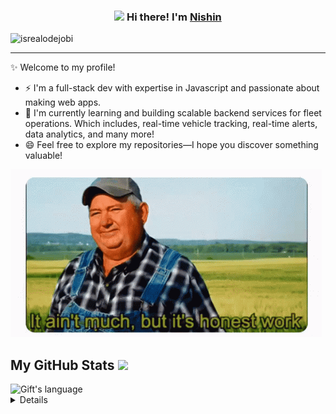 <!-- Heading -->
<h3 align="center"><img src = "https://raw.githubusercontent.com/MartinHeinz/MartinHeinz/master/wave.gif" width = 30px> Hi there! I'm  <a href="https://www.linkedin.com/in/nishins616/">Nishin</a></h3>

<!-- Profile Views -->

<p align="left"> <img src="https://komarev.com/ghpvc/?username=nish616&label=Profile%20views&color=0e75b6&style=flat" alt="isrealodejobi" />
</p>

 <!-- About section -->

---
✨ Welcome to my profile! 
- ⚡ I'm a full-stack dev with expertise in Javascript and passionate about making web apps.
- 🌱 I'm currently learning and building scalable backend services for fleet operations. Which includes, real-time vehicle tracking, real-time alerts, data analytics, and many more!
- 😄 Feel free to explore my repositories—I hope you discover something valuable!

<img src="readmeGIF.gif" />

<!-- About section: END -->
 
<!-- GitHub section -->

 ##  My GitHub Stats <img src = "https://i.pinimg.com/originals/65/c4/f4/65c4f452571be1261e9c623f7da488ac.gif" width = 35px> 
 
<div>
  <img src="https://github-readme-stats.vercel.app/api/top-langs?username=nish616&langs_count=10&show_icons=true&locale=en&layout=compact&theme=light" alt="Gift's language" height="192px"  width="500px"/>
</div>

<details>
  <img src="https://github-readme-stats.anuraghazra1.vercel.app/api?username=nish616&show_icons=true" />
</details>

<!-- GitHub section: END -->


<!--
- 🔭 I’m currently working on ...
- 🌱 I’m currently learning ...
- 👯 I’m looking to collaborate on ...
- 🤔 I’m looking for help with ...
- 💬 Ask me about ...
- 📫 How to reach me: ...
- 😄 Pronouns: ...
- ⚡ Fun fact: ...
-->
